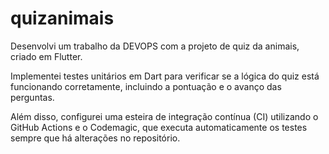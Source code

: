 # quizanimais

Desenvolvi um trabalho da DEVOPS com a projeto de quiz da animais, criado em Flutter.

Implementei testes unitários em Dart para verificar se a lógica do quiz está funcionando corretamente, incluindo a pontuação e o avanço das perguntas.

Além disso, configurei uma esteira de integração contínua (CI) utilizando o GitHub Actions e o Codemagic, que executa automaticamente os testes sempre que há alterações no repositório.

